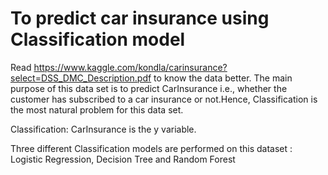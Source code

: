 # To predict car insurance using Classification model

Read https://www.kaggle.com/kondla/carinsurance?select=DSS_DMC_Description.pdf to know the data better. The main purpose of this data set is to predict CarInsurance i.e., whether the customer has subscribed to a car insurance or not.Hence, Classification is the most natural problem for this data set.

Classification: CarInsurance is the y variable.

Three different Classification models are performed on this dataset : Logistic Regression, Decision Tree and Random Forest
